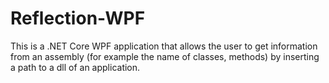 # Reflection-WPF
This is a .NET Core WPF application that allows the user to get information from an assembly (for example the name of classes, methods) by inserting a path to a dll of an application.
